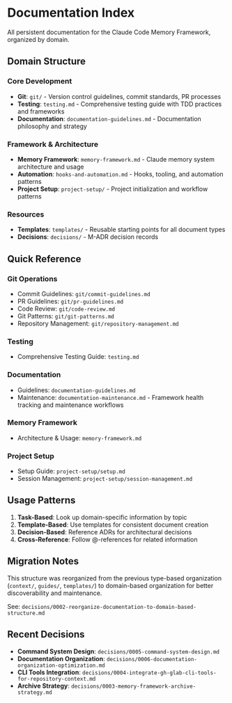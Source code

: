 # Documentation Index

All persistent documentation for the Claude Code Memory Framework, organized by domain.

## Domain Structure

### Core Development

- **Git**: `git/` - Version control guidelines, commit standards, PR processes
- **Testing**: `testing.md` - Comprehensive testing guide with TDD practices and frameworks
- **Documentation**: `documentation-guidelines.md` - Documentation philosophy and strategy

### Framework & Architecture

- **Memory Framework**: `memory-framework.md` - Claude memory system architecture and usage
- **Automation**: `hooks-and-automation.md` - Hooks, tooling, and automation patterns
- **Project Setup**: `project-setup/` - Project initialization and workflow patterns

### Resources

- **Templates**: `templates/` - Reusable starting points for all document types
- **Decisions**: `decisions/` - M-ADR decision records

## Quick Reference

### Git Operations

- Commit Guidelines: `git/commit-guidelines.md`
- PR Guidelines: `git/pr-guidelines.md`
- Code Review: `git/code-review.md`
- Git Patterns: `git/git-patterns.md`
- Repository Management: `git/repository-management.md`

### Testing

- Comprehensive Testing Guide: `testing.md`

### Documentation

- Guidelines: `documentation-guidelines.md`
- Maintenance: `documentation-maintenance.md` - Framework health tracking and maintenance workflows

### Memory Framework

- Architecture & Usage: `memory-framework.md`

### Project Setup

- Setup Guide: `project-setup/setup.md`
- Session Management: `project-setup/session-management.md`

## Usage Patterns

1. **Task-Based**: Look up domain-specific information by topic
2. **Template-Based**: Use templates for consistent document creation
3. **Decision-Based**: Reference ADRs for architectural decisions
4. **Cross-Reference**: Follow @-references for related information

## Migration Notes

This structure was reorganized from the previous type-based organization (`context/`, `guides/`, `templates/`) to domain-based organization for better discoverability and maintenance.

See: `decisions/0002-reorganize-documentation-to-domain-based-structure.md`

## Recent Decisions

- **Command System Design**: `decisions/0005-command-system-design.md`
- **Documentation Organization**: `decisions/0006-documentation-organization-optimization.md`
- **CLI Tools Integration**: `decisions/0004-integrate-gh-glab-cli-tools-for-repository-context.md`
- **Archive Strategy**: `decisions/0003-memory-framework-archive-strategy.md`
